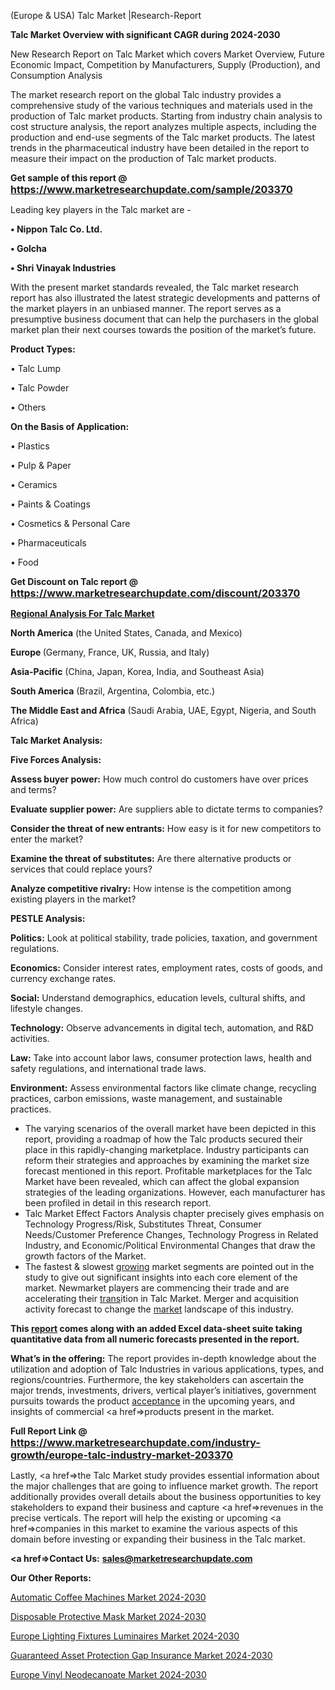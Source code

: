  (Europe & USA) Talc Market |Research-Report

<strong>Talc Market Overview with significant CAGR during 2024-2030</strong>

New Research Report on Talc Market which covers Market Overview, Future Economic Impact, Competition by Manufacturers, Supply (Production), and Consumption Analysis

The market research report on the global Talc industry provides a comprehensive study of the various techniques and materials used in the production of Talc market products. Starting from industry chain analysis to cost structure analysis, the report analyzes multiple aspects, including the production and end-use segments of the Talc market products. The latest trends in the pharmaceutical industry have been detailed in the report to measure their impact on the production of Talc market products.

<strong>Get sample of this report @ <a href=https://www.marketresearchupdate.com/sample/203370><font size=3 color=#0000ff>https://www.marketresearchupdate.com/sample/203370</font></a></strong>

Leading key players in the Talc market are -

<strong>• Nippon Talc Co. Ltd.

• Golcha

• Shri Vinayak Industries</strong>

With the present market standards revealed, the Talc market research report has also illustrated the latest strategic developments and patterns of the market players in an unbiased manner. The report serves as a presumptive business document that can help the purchasers in the global market plan their next courses towards the position of the market’s future.

<strong>Product Types:</strong>

• Talc Lump

• Talc Powder

• Others

<strong>On the Basis of Application:</strong>

• Plastics

• Pulp & Paper

• Ceramics

• Paints & Coatings

• Cosmetics & Personal Care

• Pharmaceuticals

• Food

<strong>Get Discount on Talc report @ <a href=https://www.marketresearchupdate.com/discount/203370><font size=3 color=#0000ff>https://www.marketresearchupdate.com/discount/203370</font></a></strong>

<strong><u><b>Regional Analysis For Talc Market</b></u></strong>

<strong><b>North America</b></strong> (the United States, Canada, and Mexico)

<strong><b>Europe </b></strong>(Germany, France, UK, Russia, and Italy)

<strong><b>Asia-Pacific</b></strong> (China, Japan, Korea, India, and Southeast Asia)

<strong><b>South America</b></strong> (Brazil, Argentina, Colombia, etc.)

<strong><b>The Middle East and Africa</b></strong> (Saudi Arabia, UAE, Egypt, Nigeria, and South Africa)

<strong>Talc Market Analysis:</strong>

<strong>Five Forces Analysis:</strong>

<strong>Assess buyer power:</strong> How much control do customers have over prices and terms?

<strong>Evaluate supplier power:</strong> Are suppliers able to dictate terms to companies?

<strong>Consider the threat of new entrants:</strong> How easy is it for new competitors to enter the market?

<strong>Examine the threat of substitutes:</strong> Are there alternative products or services that could replace yours?

<strong>Analyze competitive rivalry:</strong> How intense is the competition among existing players in the market?

<strong>PESTLE Analysis:</strong>

<strong>Politics:</strong> Look at political stability, trade policies, taxation, and government regulations.

<strong>Economics:</strong> Consider interest rates, employment rates, costs of goods, and currency exchange rates.

<strong>Social:</strong> Understand demographics, education levels, cultural shifts, and lifestyle changes.

<strong>Technology:</strong> Observe advancements in digital tech, automation, and R&D activities.

<strong>Law:</strong> Take into account labor laws, consumer protection laws, health and safety regulations, and international trade laws.

<strong>Environment:</strong> Assess environmental factors like climate change, recycling practices, carbon emissions, waste management, and sustainable practices.

<ul>
  <li>The varying scenarios of the overall market have been depicted in this report, providing a roadmap of how the Talc products secured their place in this rapidly-changing marketplace. Industry participants can reform their strategies and approaches by examining the market size forecast mentioned in this report. Profitable marketplaces for the Talc Market have been revealed, which can affect the global expansion strategies of the leading organizations. However, each manufacturer has been profiled in detail in this research report.</li>
  <li>Talc Market Effect Factors Analysis chapter precisely gives emphasis on Technology Progress/Risk, Substitutes Threat, Consumer Needs/Customer Preference Changes, Technology Progress in Related Industry, and Economic/Political Environmental Changes that draw the growth factors of the Market.</li>
  <li>The fastest &amp; slowest <a href=ASDF991299>growing</a> market segments are pointed out in the study to give out significant insights into each core element of the market. Newmarket players are commencing their trade and are accelerating their <a href=>trans</a>ition in Talc Market. Merger and acquisition activity forecast to change the <a href=>market</a> landscape of this industry.</li>
</ul>
<strong>This <a href=>report</a> comes along with an added Excel data-sheet suite taking quantitative data from all numeric forecasts presented in the report.</strong>

<strong>What’s in the offering:</strong> The report provides in-depth knowledge about the utilization and adoption of Talc Industries in various applications, types, and regions/countries. Furthermore, the key stakeholders can ascertain the major trends, investments, drivers, vertical player’s initiatives, government pursuits towards the product <a href=ASDF881288>acceptance</a> in the upcoming years, and insights of commercial <a href=>products</a> present in the market.

<strong>Full Report Link @ <a href=https://www.marketresearchupdate.com/industry-growth/europe-talc-industry-market-203370><font size=3 color=#0000ff>https://www.marketresearchupdate.com/industry-growth/europe-talc-industry-market-203370</font></a></strong>

Lastly, <a href=>the</a> Talc Market study provides essential information about the major challenges that are going to influence market growth. The report additionally provides overall details about the business opportunities to key stakeholders to expand their business and capture <a href=>revenues</a> in the precise verticals. The report will help the existing or upcoming <a href=>companies</a> in this market to examine the various aspects of this domain before investing or expanding their business in the Talc market.

<strong><a href=><strong>Contact Us:</strong></a></strong>
<strong>sales@marketresearchupdate.com</strong>

<strong>Our Other Reports:</strong>

<a href=https://www.linkedin.com/pulse/automatic-coffee-machines-market-industry-analysis>Automatic Coffee Machines Market 2024-2030</a>

<a href=https://www.linkedin.com/pulse/disposable-protective-mask-market-outlooks-2023>Disposable Protective Mask Market 2024-2030</a>

<a href=https://www.linkedin.com/pulse/europe-lighting-fixtures-luminaires-market-growing>Europe Lighting Fixtures Luminaires Market 2024-2030</a>

<a href=https://www.linkedin.com/pulse/guaranteed-asset-protection-gap-insurance-market-wmiqf/>Guaranteed Asset Protection Gap Insurance Market 2024-2030</a>

<a href=https://www.linkedin.com/pulse/europe-vinyl-neodecanoate-market-research-report-2023-yzi3f/>Europe Vinyl Neodecanoate Market 2024-2030</a>

